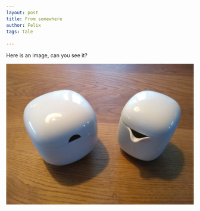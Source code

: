 ```yaml
---
layout: post
title: From somewhere
author: Felix
tags: tale

---
```

Here is an image, can you see it?

![](/assets/20200213-10-49-56-februar-2020.jpg)
